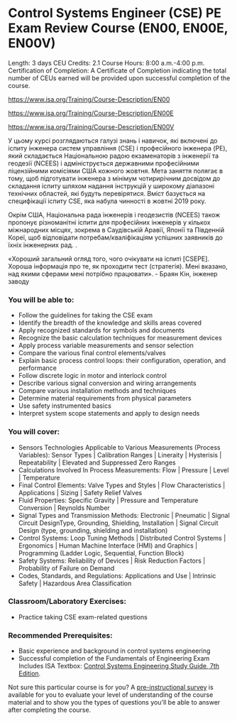 # Control Systems Engineer (CSE) PE Exam Review Course (EN00, EN00E, EN00V)

Length: 3 days
 CEU Credits: 2.1
 Course Hours: 8:00 a.m.-4:00 p.m.
 Certification of Completion: A Certificate of  Completion indicating the total number of CEUs earned will be provided  upon successful completion of the course.

https://www.isa.org/Training/Course-Description/EN00

https://www.isa.org/Training/Course-Description/EN00E

https://www.isa.org/Training/Course-Description/EN00V

У цьому курсі розглядаються галузі знань і навичок, які включені до іспиту інженера систем управління (CSE) і професійного інженера (PE), який складається Національною радою екзаменаторів з інженерії та геодезії (NCEES) і адмініструється державними професійними ліцензійними комісіями США кожного жовтня. Мета заняття полягає в тому, щоб підготувати інженера з мінімум чотирирічним досвідом до складання іспиту шляхом надання інструкцій у широкому діапазоні технічних областей, які будуть перевірятися. Вміст базується на специфікації іспиту CSE, яка набула чинності в жовтні 2019 року.

Окрім США, Національна рада інженерів і геодезистів (NCEES) також пропонує різноманітні іспити для професійних інженерів у кількох міжнародних місцях, зокрема в Саудівській Аравії, Японії та Південній Кореї, щоб відповідати потребам/кваліфікаціям успішних заявників до їхніх інженерних рад. .

«Хороший загальний огляд того, чого очікувати на іспиті [CSEPE]. Хороша інформація про те, як проходити тест (стратегія). Мені вказано, над якими сферами мені потрібно працювати». - Браян Кін, інженер заводу

### You will be able to:

- Follow the guidelines for taking the CSE exam
- Identify the breadth of the knowledge and skills areas covered
- Apply recognized standards for symbols and documents
- Recognize the basic calculation techniques for measurement devices
- Apply process variable measurements and sensor selection
- Compare the various final control elements/valves
- Explain basic process control loops: their configuration, operation, and performance 
- Follow discrete logic in motor and interlock control
- Describe various signal conversion and wiring arrangements
- Compare various installation methods and techniques
- Determine material requirements from physical parameters
- Use safety instrumented basics
- Interpret system scope statements and apply to design needs

### You will cover:

- Sensors Technologies Applicable to Various Measurements (Process Variables): Sensor Types | Calibration Ranges | Lineraity | Hysterisis | Repeatability | Elevated and Suppressed Zero Ranges
- Calculations Involved In Process Measurements: Flow | Pressure | Level | Temperature
- Final Control Elements: Valve Types and Styles | Flow Characteristics | Applications | Sizing | Safety Relief Valves
- Fluid Properties: Specific Gravity | Pressure and Temperature Conversion | Reynolds Number 
- Signal Types and Transmission Methods: Electronic | Pneumatic | Signal Circuit DesignType, Grounding, Shielding,  Installation | Signal Circuit Design (type, grounding, shielding and  installation)
- Control Systems: Loop Tuning Methods | Distributed Control Systems | Ergonomics | Human Machine Interface (HMI) and  Graphics | Programming (Ladder Logic, Sequential, Function Block)
- Safety Systems: Reliability of Devices | Risk Reduction Factors | Probability of Failure on Demand
- Codes, Standards, and Regulations: Applications and Use | Intrinsic Safety | Hazardous Area Classification

### Classroom/Laboratory Exercises:

- Practice taking CSE exam-related questions

### Recommended Prerequisites:

- Basic experience and background in control systems engineering
- Successful completion of the Fundamentals of Engineering Exam
   Includes ISA Textbox: [Control Systems Engineering Study Guide, 7th Edition](https://www.isa.org/products/control-systems-engineering-cse-study-guide-sevent).

Not sure this particular course is for you?
 A [pre-instructional survey](https://www.isa.org/getmedia/e34d250e-963b-488f-a6b6-64e62b551a09/EN00pre.pdf) is available for you to evaluate your level of understanding of the  course material and to show you the types of questions you'll be able to answer after completing the course.

